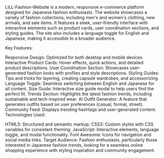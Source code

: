 LILL-Fashion-Website is a modern, responsive e-commerce platform designed for Japanese fashion enthusiasts. The website showcases a variety of fashion collections, including men's and women's clothing, new arrivals, and sale items. It features a sleek, user-friendly interface with interactive elements such as product cards, user coordination sections, and styling guides. The site also includes a language toggle for English and Japanese, making it accessible to a broader audience.

Key Features:

Responsive Design: Optimized for both desktop and mobile devices.
Interactive Product Cards: Hover effects, quick actions, and detailed product descriptions.
User Coordination Section: Showcases user-generated fashion looks with profiles and style descriptions.
Styling Guides: Tips and tricks for layering, creating capsule wardrobes, and accessorizing.
Language Toggle: Seamless switching between English and Japanese for all content.
Size Guide: Interactive size guide modal to help users find the perfect fit.
Trends Section: Highlights the latest fashion trends, including sustainable and tech-inspired wear.
AI Outfit Generator: A feature that generates outfits based on user preferences (casual, formal, street).
Community Feed: Displays trending hashtags and user-generated content.
Technologies Used:

HTML5: Structured and semantic markup.
CSS3: Custom styles with CSS variables for consistent theming.
JavaScript: Interactive elements, language toggle, and modal functionality.
Font Awesome: Icons for navigation and social media links.
Target Audience:
Fashion enthusiasts, particularly those interested in Japanese fashion trends, looking for a seamless online shopping experience with styling inspiration and community engagement.
